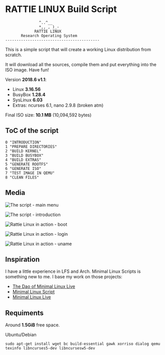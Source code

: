# RATTIE LINUX Build Script

                   ^..^__  
                   *,, , )_- 
                 RATTIE LINUX 
           Research Operating System
    ------------------------------------------


This is a simple script that will create a working Linux distribution from scratch.

It will download all the sources, compile them and put everything into the ISO image. Have fun!

Version **2018.6 v1.1**:

- Linux **3.16.56**
- BusyBox **1.28.4**
- SysLinux **6.03**
- Extras: ncurses 6.1, nano 2.9.8 (broken atm)

Final ISO size: **10.1 MB** (10,094,592 bytes)

## ToC of the script

    0 "INTRODUCTION"
    1 "PREPARE DIRECTORIES"
    2 "BUILD KERNEL"
    3 "BUILD BUSYBOX"
    4 "BUILD EXTRAS"
    5 "GENERATE ROOTFS"
    6 "GENERATE ISO"
    7 "TEST IMAGE IN QEMU"
    8 "CLEAN FILES"

## Media

![The script - main menu](https://i.imgur.com/Ch8PRfN.png)

![The script - introduction](https://i.imgur.com/su6xgcC.png)

![Rattie Linux in action - boot](https://i.imgur.com/om6mM9Y.png)

![Rattie Linux in action - login](https://i.imgur.com/4rDYj8H.png)

![Rattie Linux in action - uname](https://i.imgur.com/k2sHOCo.png)

## Inspiration

I have a little experience in LFS and Arch. Minimal Linux Scripts is something new to me. I base my work on those projects:

- [The Dao of Minimal Linux Live](http://minimal.idzona.com/the_dao_of_minimal_linux_live.txt)
- [Minimal Linux Script](https://github.com/ivandavidov/minimal-linux-script/blob/master/minimal.sh)
- [Minimal Linux Live](http://minimal.idzona.com)

## Requiments

Around **1.5GiB** free space.

Ubuntu/Debian

    sudo apt-get install wget bc build-essential gawk xorriso dialog qemu texinfo libncurses5-dev libncursesw5-dev
